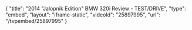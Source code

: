 {
    "title": "2014 \"Jalopnik Edition\" BMW 320i Review - TEST\/DRIVE",
    "type": "embed",
    "layout": "iframe-static",
    "videoId": "25897995",
    "url": "\/tvpembed\/25897995"
}